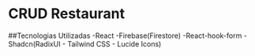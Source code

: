 # CRUD Restaurant

##Tecnologias Utilizadas
-React 
-Firebase(Firestore)
-React-hook-form
-Shadcn(RadixUI - Tailwind CSS - Lucide Icons)
